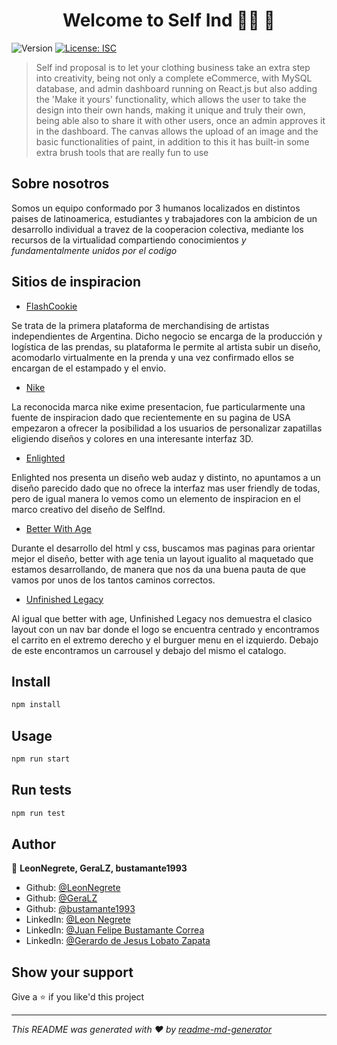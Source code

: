 <h1 align="center">Welcome to Self Ind 👕🎨 👋</h1>
<p>
  <img alt="Version" src="https://img.shields.io/badge/version-Beta-blue.svg?cacheSeconds=2592000" />
  <a href="#" target="_blank">
    <img alt="License: ISC" src="https://img.shields.io/badge/License-ISC-yellow.svg" />
  </a>
</p>

> Self ind proposal is to let your clothing business take an extra step into creativity, being not only a complete eCommerce, with MySQL database, and admin dashboard running on React.js but also adding the 'Make it yours' functionality, which allows the user to take the design into their own hands, making it unique and truly their own, being able also to share it with other users, once an admin approves it in the dashboard. The canvas allows the upload of an image and the basic functionalities of paint, in addition to this it has built-in some extra brush tools that are really fun to use

## Sobre nosotros
Somos un equipo conformado por 3 humanos localizados en distintos paises de latinoamerica, estudiantes y trabajadores con la ambicion de un desarrollo individual a travez de la cooperacion colectiva, mediante los recursos de la virtualidad compartiendo conocimientos *y fundamentalmente unidos por el codigo*  

## Sitios de inspiracion

* [FlashCookie](https://flashcookie.com)

Se trata de la primera plataforma de merchandising de artistas independientes de Argentina. Dicho negocio se encarga de la producción y logística de las prendas, su plataforma le permite al artista subir un diseño, acomodarlo virtualmente en la prenda y una vez confirmado ellos se encargan de el estampado y el envio.
* [Nike](https://nike.com) 

La reconocida marca nike exime presentacion, fue particularmente una fuente de inspiracion dado que recientemente en su pagina de USA empezaron a ofrecer la posibilidad a los usuarios de personalizar zapatillas eligiendo diseños y colores en una interesante interfaz 3D.
* [Enlighted](https://www.enlighted.com.ar/)

Enlighted nos presenta un diseño web audaz y distinto, no apuntamos a un diseño parecido dado que no ofrece la interfaz mas user friendly de todas, pero de igual manera lo vemos como un elemento de inspiracion en el marco creativo del diseño de SelfInd.
* [Better With Age](https://betterwithage.co/)

Durante el desarrollo del html y css, buscamos mas paginas para orientar mejor el diseño, better with age tenia un layout igualito al maquetado que estamos desarrollando, de manera que nos da una buena pauta de que vamos por unos de los tantos caminos correctos.
* [Unfinished Legacy](https://unfinishedlegacy.co/)

Al igual que better with age, Unfinished Legacy nos demuestra el clasico layout con un nav bar donde el logo se encuentra centrado y encontramos el carrito en el extremo derecho y el burguer menu en el izquierdo. Debajo de este encontramos un carrousel y debajo del mismo el catalogo.

## Install

```sh
npm install
```

## Usage

```sh
npm run start
```

## Run tests

```sh
npm run test
```

## Author

👤 **LeonNegrete, GeraLZ, bustamante1993**

<!-- * Website: https://www.linkedin.com/in/leon-negrete-1548b1253/ -->
* Github: [@LeonNegrete](https://github.com/LeonNegrete)
* Github: [@GeraLZ](https://github.com/GeraLZ)
* Github: [@bustamante1993](https://github.com/bustamante1993)
* LinkedIn: [@Leon Negrete](https://www.linkedin.com/in/leon-negrete/)
* LinkedIn: [@Juan Felipe Bustamante Correa](https://www.linkedin.com/in/juan-felipe-bustamante-correa-b523183a/)
* LinkedIn: [@Gerardo de Jesus Lobato Zapata](https://www.linkedin.com/in/gerardo-de-jesus-lobato-zapata-aa620b241/)

## Show your support

Give a ⭐️ if you like'd this project

***
_This README was generated with ❤️ by [readme-md-generator](https://github.com/kefranabg/readme-md-generator)_

